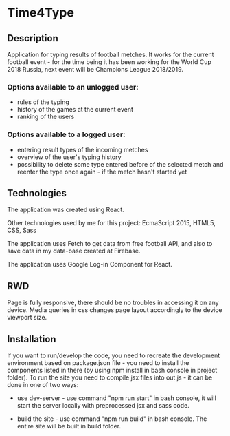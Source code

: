 # Time4Type

## Description
Application for typing results of football metches. It works for the current football event - for the time being it has been working for the World Cup 2018 Russia, 
next event will be Champions League 2018/2019.

### Options available to an unlogged user:

- rules of the typing
- history of the games at the current event
- ranking of the users

### Options available to a logged user:

- entering result types of the incoming metches
- overview of the user's typing history
- possibility to delete some type entered before of the selected metch and reenter the type once again - if the metch hasn't started yet

## Technologies

The application was created using React.

Other technologies used by me for this project: EcmaScript 2015, HTML5, CSS, Sass

The application uses Fetch to get data from free football API, and also to save data in my data-base created at Firebase. 

The application uses Google Log-in Component for React.

## RWD

Page is fully responsive, there should be no troubles in accessing it on any device. Media queries in css changes page layout accordingly to the device viewport size.

## Installation

If you want to run/develop the code, you need to recreate the development environment based on package.json file - you need to install the components listed in there (by using npm install in bash console in project folder). To run the site you need to compile jsx files into out.js - it can be done in one of two ways:

- use dev-server - use command "npm run start" in bash console, it will start the server locally with preprocessed jsx and sass code. 

- build the site - use command "npm run build" in bash console. The entire site will be built in build folder.



